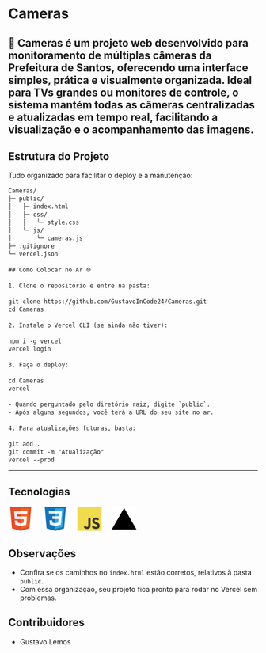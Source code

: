 # Cameras

🎥 Cameras é um projeto web desenvolvido para monitoramento de múltiplas câmeras da Prefeitura de Santos, oferecendo uma interface simples, prática e visualmente organizada. Ideal para TVs grandes ou monitores de controle, o sistema mantém todas as câmeras centralizadas e atualizadas em tempo real, facilitando a visualização e o acompanhamento das imagens.
---
## Estrutura do Projeto

Tudo organizado para facilitar o deploy e a manutenção:
```
Cameras/
├─ public/
│   ├─ index.html
│   ├─ css/
│   │   └─ style.css
│   └─ js/
│       └─ cameras.js
├─ .gitignore
└─ vercel.json

## Como Colocar no Ar 🌐

1. Clone o repositório e entre na pasta:

git clone https://github.com/GustavoInCode24/Cameras.git
cd Cameras

2. Instale o Vercel CLI (se ainda não tiver):

npm i -g vercel
vercel login

3. Faça o deploy:

cd Cameras
vercel

- Quando perguntado pelo diretório raiz, digite `public`.
- Após alguns segundos, você terá a URL do seu site no ar.

4. Para atualizações futuras, basta:

git add .
git commit -m "Atualização"
vercel --prod
```
---
## Tecnologias

<p>
  <img src="https://raw.githubusercontent.com/devicons/devicon/master/icons/html5/html5-original.svg" width="50"/>
  &nbsp;&nbsp;&nbsp;
  <img src="https://raw.githubusercontent.com/devicons/devicon/master/icons/css3/css3-original.svg" width="50"/>
  &nbsp;&nbsp;&nbsp;
  <img src="https://raw.githubusercontent.com/devicons/devicon/master/icons/javascript/javascript-original.svg" width="50"/>
  &nbsp;&nbsp;&nbsp;
  <img src="https://raw.githubusercontent.com/devicons/devicon/master/icons/vercel/vercel-original.svg" width="50"/>
</p>





## Observações

- Confira se os caminhos no `index.html` estão corretos, relativos à pasta `public`.  
- Com essa organização, seu projeto fica pronto para rodar no Vercel sem problemas.

## Contribuidores

- Gustavo Lemos
  
